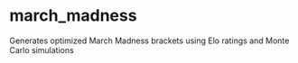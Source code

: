 # march_madness
Generates optimized March Madness brackets using Elo ratings and Monte Carlo simulations

